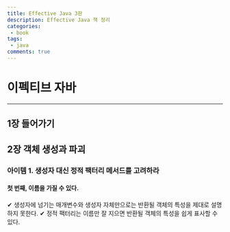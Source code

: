 ```yaml
---
title: Effective Java 3판
description: Effective Java 책 정리
categories:
 - book
tags:
 - java
comments: true
---
```


# 이펙티브 자바

---

## 1장 들어가기

## 2장 객체 생성과 파괴

### 아이템 1. 생성자 대신 정적 팩터리 메서드를 고려하라

#### 첫 번째, 이름을 가질 수 있다.

✔ 생성자에 넘기는 매개변수와 생성자 자체만으로는 반환될 객체의 특성을 제대로 설명하지 못한다.
✔ 정적 팩터리는 이름만 잘 지으면 반환될 객체의 특성을 쉽게 표사할 수 있다.

